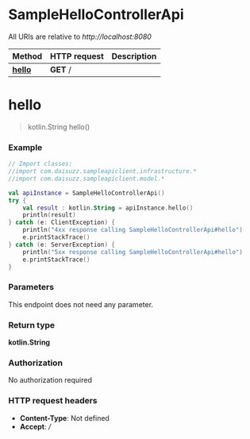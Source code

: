 # SampleHelloControllerApi

All URIs are relative to *http://localhost:8080*

Method | HTTP request | Description
------------- | ------------- | -------------
[**hello**](SampleHelloControllerApi.md#hello) | **GET** / | 


<a name="hello"></a>
# **hello**
> kotlin.String hello()



### Example
```kotlin
// Import classes:
//import com.daisuzz.sampleapiclient.infrastructure.*
//import com.daisuzz.sampleapiclient.model.*

val apiInstance = SampleHelloControllerApi()
try {
    val result : kotlin.String = apiInstance.hello()
    println(result)
} catch (e: ClientException) {
    println("4xx response calling SampleHelloControllerApi#hello")
    e.printStackTrace()
} catch (e: ServerException) {
    println("5xx response calling SampleHelloControllerApi#hello")
    e.printStackTrace()
}
```

### Parameters
This endpoint does not need any parameter.

### Return type

**kotlin.String**

### Authorization

No authorization required

### HTTP request headers

 - **Content-Type**: Not defined
 - **Accept**: */*

